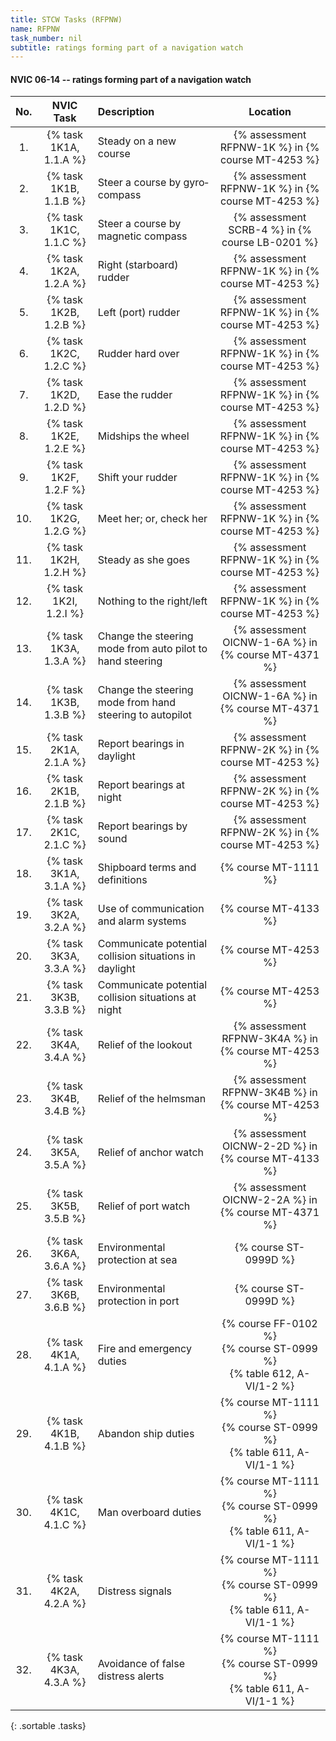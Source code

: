 ```yaml
---
title: STCW Tasks (RFPNW)
name: RFPNW
task_number: nil
subtitle: ratings forming part of a navigation watch
---
```



#### NVIC 06-14 -- ratings forming part of a navigation watch

| No.   | NVIC Task | Description | Location |
|:-----:|:----:|:------------|:-------:|
| 1. | {% task 1K1A, 1.1.A %} | Steady on a new course | {% assessment RFPNW-1K %} in {% course MT-4253 %} |
| 2. | {% task 1K1B, 1.1.B %} | Steer a course by gyro­ compass | {% assessment RFPNW-1K %} in {% course MT-4253 %} |
| 3. | {% task 1K1C, 1.1.C %} | Steer a course by magnetic compass | {% assessment SCRB-4 %} in {% course LB-0201 %} |
| 4. | {% task 1K2A, 1.2.A %} | Right (starboard) rudder | {% assessment RFPNW-1K %} in {% course MT-4253 %} |
| 5. | {% task 1K2B, 1.2.B %} | Left (port) rudder | {% assessment RFPNW-1K %} in {% course MT-4253 %} |
| 6. | {% task 1K2C, 1.2.C %} | Rudder hard over | {% assessment RFPNW-1K %} in {% course MT-4253 %} |
| 7. | {% task 1K2D, 1.2.D %} | Ease the rudder | {% assessment RFPNW-1K %} in {% course MT-4253 %} |
| 8. | {% task 1K2E, 1.2.E %} | Midships the wheel | {% assessment RFPNW-1K %} in {% course MT-4253 %} |
| 9. | {% task 1K2F, 1.2.F %} | Shift your rudder | {% assessment RFPNW-1K %} in {% course MT-4253 %} |
| 10. | {% task 1K2G, 1.2.G %} | Meet her; or, check her | {% assessment RFPNW-1K %} in {% course MT-4253 %} |
| 11. | {% task 1K2H, 1.2.H %} | Steady as she goes | {% assessment RFPNW-1K %} in {% course MT-4253 %} |
| 12. | {% task 1K2I, 1.2.I %} | Nothing to the right/left | {% assessment RFPNW-1K %} in {% course MT-4253 %} |
| 13. | {% task 1K3A, 1.3.A %} | Change the steering mode from auto pilot to hand steering | {% assessment OICNW-1-6A %} in {% course MT-4371 %} |
| 14. | {% task 1K3B, 1.3.B %} | Change the steering mode from hand steering to autopilot | {% assessment OICNW-1-6A %} in {% course MT-4371 %} |
| 15. | {% task 2K1A, 2.1.A %} | Report bearings in daylight | {% assessment RFPNW-2K %} in {% course MT-4253 %} |
| 16. | {% task 2K1B, 2.1.B %} | Report bearings at night | {% assessment RFPNW-2K %} in {% course MT-4253 %} |
| 17. | {% task 2K1C, 2.1.C %} | Report bearings by sound | {% assessment RFPNW-2K %} in {% course MT-4253 %} |
| 18. | {% task 3K1A, 3.1.A %} | Shipboard terms and definitions | {% course MT-1111 %}|
| 19. | {% task 3K2A, 3.2.A %} | Use of communication and alarm systems | {% course MT-4133 %}|
| 20. | {% task 3K3A, 3.3.A %} | Communicate potential collision situations in daylight | {% course MT-4253 %}|
| 21. | {% task 3K3B, 3.3.B %} | Communicate potential collision situations at night | {% course MT-4253 %}|
| 22. | {% task 3K4A, 3.4.A %} | Relief of the lookout | {% assessment RFPNW-3K4A %} in {% course MT-4253 %} |
| 23. | {% task 3K4B, 3.4.B %} | Relief of the helmsman | {% assessment RFPNW-3K4B %} in {% course MT-4253 %} |
| 24. | {% task 3K5A, 3.5.A %} | Relief of anchor watch | {% assessment OICNW-2-2D %} in {% course MT-4133 %} |
| 25. | {% task 3K5B, 3.5.B %} | Relief of port watch | {% assessment OICNW-2-2A %} in {% course MT-4371 %} |
| 26. | {% task 3K6A, 3.6.A %} | Environmental protection at sea | {% course ST-0999D %}|
| 27. | {% task 3K6B, 3.6.B %} | Environmental protection in port | {% course ST-0999D %}|
| 28. | {% task 4K1A, 4.1.A %} | Fire and emergency duties | {% course FF-0102 %}<br/> {% course ST-0999 %}<br/> {% table 612, A-VI/1-2 %}|
| 29. | {% task 4K1B, 4.1.B %} | Abandon ship duties | {% course MT-1111 %}<br/> {% course ST-0999 %}<br/> {% table 611, A-VI/1-1 %}|
| 30. | {% task 4K1C, 4.1.C %} | Man overboard duties | {% course MT-1111 %}<br/> {% course ST-0999 %}<br/> {% table 611, A-VI/1-1 %}|
| 31. | {% task 4K2A, 4.2.A %} | Distress signals | {% course MT-1111 %}<br/> {% course ST-0999 %}<br/> {% table 611, A-VI/1-1 %}|
| 32. | {% task 4K3A, 4.3.A %} | Avoidance of false distress alerts | {% course MT-1111 %}<br/> {% course ST-0999 %}<br/> {% table 611, A-VI/1-1 %}|
{: .sortable .tasks}
